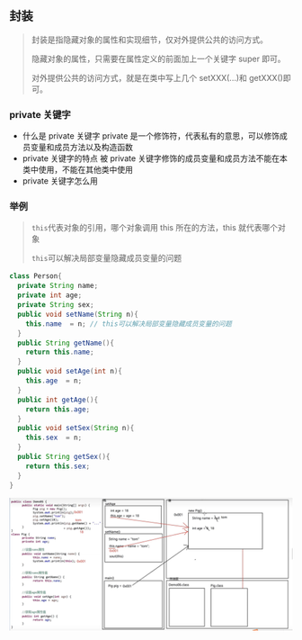 ## 封装

> 封装是指隐藏对象的属性和实现细节，仅对外提供公共的访问方式。
>
> 隐藏对象的属性，只需要在属性定义的前面加上一个关键字 super 即可。
>
> 对外提供公共的访问方式，就是在类中写上几个 setXXX(...)和 getXXX()即可。

### private 关键字

- 什么是 private 关键字
  private 是一个修饰符，代表私有的意思，可以修饰成员变量和成员方法以及构造函数
- private 关键字的特点
  被 private 关键字修饰的成员变量和成员方法不能在本类中使用，不能在其他类中使用
- private 关键字怎么用

### 举例

> `this`代表对象的引用，哪个对象调用 this 所在的方法，this 就代表哪个对象
>
> `this`可以解决局部变量隐藏成员变量的问题

```java
class Person{
  private String name;
  private int age;
  private String sex;
  public void setName(String n){
    this.name  = n; // this可以解决局部变量隐藏成员变量的问题
  }
  public String getName(){
    return this.name;
  }
  public void setAge(int n){
    this.age  = n;
  }
  public int getAge(){
    return this.age;
  }
  public void setSex(String n){
    this.sex  = n;
  }
  public String getSex(){
    return this.sex;
  }
}
```

![图解](../../images/封装.png)
